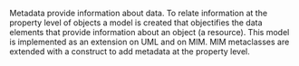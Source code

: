 Metadata provide information about data. To relate information at the property level of objects a model is created that objectifies the data elements that provide information about an object (a resource). This model is implemented as an extension on UML and on MIM. MIM metaclasses are extended with a construct to add metadata at the property level. 